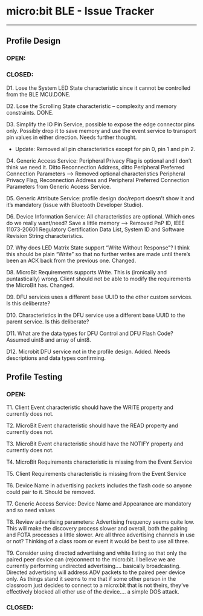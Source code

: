 # micro:bit BLE - Issue Tracker
----------

Profile Design
--------------

### OPEN:


### CLOSED:

D1. Lose the System LED State characteristic since it cannot be controlled from the BLE MCU.DONE.

D2. Lose the Scrolling State characteristic – complexity and memory constraints. DONE.

D3. Simplify the IO Pin Service, possible to expose the edge connector pins only. Possibly drop it to save memory and use the event service to transport pin values in either direction. Needs further thought.

* Update: Removed all pin characteristics except for pin 0, pin 1 and pin 2.

D4. Generic Access Service: Peripheral Privacy Flag is optional and I don’t think we need it. Ditto Reconnection Address, ditto Peripheral Preferred Connection Parameters --> Removed optional characteristics Peripheral Privacy Flag, Reconnection Address and Peripheral Preferred Connection Parameters from Generic Access Service.

D5. Generic Attribute Service: profile design doc/report doesn’t show it and it’s mandatory (issue with Bluetooth Developer Studio). 

D6. Device Information Service: All characteristics are optional. Which ones do we really want/need? Save a little memory --> Removed PnP ID, IEEE 11073-20601 Regulatory Certification Data List, System ID and Software Revision String characteristics.

D7. Why does LED Matrix State support “Write Without Response”? I think this should be plain “Write” so that no further writes are made until there’s been an ACK back from the previous one. Changed.

D8. MicroBit Requirements supports Write. This is (ironically and puntastically) wrong. Client should not be able to modify the requirements the MicroBit has. Changed.

D9. DFU services uses a different base UUID to the other custom services. Is this deliberate?

D10. Characteristics in the DFU service use a different base UUID to the parent service. Is this deliberate?

D11. What are the data types for DFU Control and DFU Flash Code? Assumed uint8 and array of uint8.

D12. Microbit DFU service not in the profile design. Added. Needs descriptions and data types confirming.



Profile Testing
---------------

### OPEN:
T1. Client Event characteristic should have the WRITE property and currently does not.

T2. MicroBit Event characteristic should have the READ property and currently does not.

T3. MicroBit Event characteristic should have the NOTIFY property and currently does not.

T4. MicroBit Requirements characteristic is missing from the Event Service

T5. Client Requirements characteristic is missing from the Event Service

T6. Device Name in advertising packets includes the flash code so anyone could pair to it. Should be removed.

T7. Generic Access Service: Device Name and Appearance are mandatory and so need values

T8. Review advertising parameters: Advertising frequency seems quite low. This will make the discovery process slower and overall, both the pairing and FOTA processes a little slower. Are all three advertising channels in use or not? Thinking of a class room or event it would be best to use all three.  

T9. Consider using directed advertising and white listing so that only the paired peer device can (re)connect to the micro:bit. I believe we are currently performing undirected advertising.... basically broadcasting. Directed advertising will address ADV packets to the paired peer device only. As things stand it seems to me that if some other person in the classroom just decides to connect to a micro:bit that is not theirs, they’ve effectively blocked all other use of the device.... a simple DOS attack.

### CLOSED:
